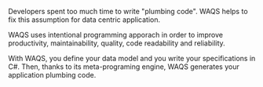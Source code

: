 Developers spent too much time to write "plumbing code".
WAQS helps to fix this assumption for data centric application. 

WAQS uses intentional programming apporach in order to improve productivity, maintainability, quality, code readability and reliability.

With WAQS, you define your data model and you write your specifications in C#. 
Then, thanks to its meta-programing engine, WAQS generates your application plumbing code.
